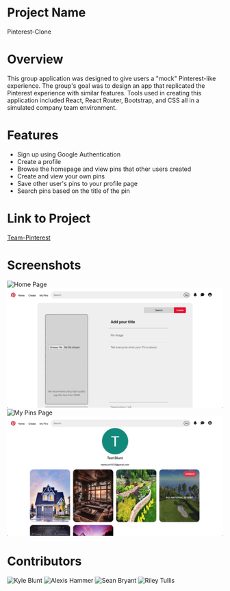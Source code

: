 # Project Name
Pinterest-Clone

# Overview
This group application was designed to give users a "mock" Pinterest-like experience. The group's goal was to design an app that replicated the Pinterest experience with similar features. Tools used in creating this application included React, React Router, Bootstrap, and CSS all in a simulated company team environment.

# Features

- Sign up using Google Authentication
- Create a profile
- Browse the homepage and view pins that other users created
- Create and view your own pins
- Save other user's pins to your profile page
- Search pins based on the title of the pin

# Link to Project
[Team-Pinterest](https://github.com/Oktiv20/Team-Pintrest)

# Screenshots

![Home Page](https://github.com/Oktiv20/Team-Pintrest/blob/main/public/images/Home%20Page.png)
![Create Pin Page](https://github.com/Oktiv20/Team-Pintrest/blob/main/public/images/Create%20Pin%20Page.png)
![My Pins Page](https://github.com/Oktiv20/Team-Pintrest/blob/main/public/images/My%20Pins%20Page.png)
![Profile Page](https://github.com/Oktiv20/Team-Pintrest/blob/main/public/images/Profile%20Page.png)

# Contributors

![Kyle Blunt](https://github.com/Oktiv20)
![Alexis Hammer](https://github.com/ahammer1)
![Sean Bryant](https://github.com/Snc1730)
![Riley Tullis](https://github.com/rtullis98)
